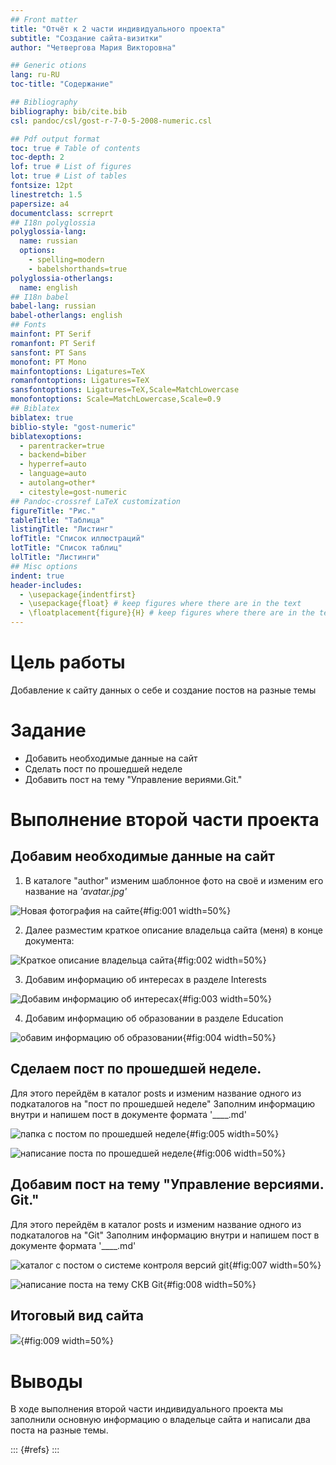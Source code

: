 ```yaml
---
## Front matter
title: "Отчёт к 2 части индивидуального проекта"
subtitle: "Создание сайта-визитки"
author: "Четвергова Мария Викторовна"

## Generic otions
lang: ru-RU
toc-title: "Содержание"

## Bibliography
bibliography: bib/cite.bib
csl: pandoc/csl/gost-r-7-0-5-2008-numeric.csl

## Pdf output format
toc: true # Table of contents
toc-depth: 2
lof: true # List of figures
lot: true # List of tables
fontsize: 12pt
linestretch: 1.5
papersize: a4
documentclass: scrreprt
## I18n polyglossia
polyglossia-lang:
  name: russian
  options:
	- spelling=modern
	- babelshorthands=true
polyglossia-otherlangs:
  name: english
## I18n babel
babel-lang: russian
babel-otherlangs: english
## Fonts
mainfont: PT Serif
romanfont: PT Serif
sansfont: PT Sans
monofont: PT Mono
mainfontoptions: Ligatures=TeX
romanfontoptions: Ligatures=TeX
sansfontoptions: Ligatures=TeX,Scale=MatchLowercase
monofontoptions: Scale=MatchLowercase,Scale=0.9
## Biblatex
biblatex: true
biblio-style: "gost-numeric"
biblatexoptions:
  - parentracker=true
  - backend=biber
  - hyperref=auto
  - language=auto
  - autolang=other*
  - citestyle=gost-numeric
## Pandoc-crossref LaTeX customization
figureTitle: "Рис."
tableTitle: "Таблица"
listingTitle: "Листинг"
lofTitle: "Список иллюстраций"
lotTitle: "Список таблиц"
lolTitle: "Листинги"
## Misc options
indent: true
header-includes:
  - \usepackage{indentfirst}
  - \usepackage{float} # keep figures where there are in the text
  - \floatplacement{figure}{H} # keep figures where there are in the text
---
```


# Цель работы

Добавление к сайту данных о себе и создание постов на разные темы

# Задание

- Добавить необходимые данные на сайт 
- Сделать пост по прошедшей неделе
- Добавить пост на тему "Управление вериями.Git."

# Выполнение второй части проекта

## Добавим необходимые данные на сайт

1. В каталоге "author" изменим шаблонное фото на своё и изменим его название на *'avatar.jpg'*

![ Новая фотография на сайте ](image/1.png){#fig:001 width=50%}

2. Далее разместим краткое описание владельца сайта (меня) в конце документа:

![ Краткое описание владельца сайта ](image/2.png){#fig:002 width=50%}

3. Добавим информацию об интересах в разделе Interests

![ Добавим информацию об интересах ](image/3.png){#fig:003 width=50%}

4. Добавим информацию об образовании в разделе Education

![ обавим информацию об образовании  ](image/4.png){#fig:004 width=50%}

## Сделаем пост по прошедшей неделе.

Для этого перейдём в каталог posts и изменим название одного из подкаталогов на "пост по прошедшей неделе"
Заполним информацию внутри и напишем пост в документе формата '____.md'

![ папка с постом по прошедшей неделе ](image/5.1.png){#fig:005 width=50%}


![ написание поста по прошедшей неделе ](image/5.2.png){#fig:006 width=50%}

## Добавим пост на тему "Управление версиями. Git."

Для этого перейдём в каталог posts и изменим название одного из подкаталогов на "Git"
Заполним информацию внутри и напишем пост в документе формата '____.md'

![ каталог с постом о системе контроля версий git ](image/6.1.png){#fig:007 width=50%}

![ написание поста на тему СКВ Git ](image/6.2.png){#fig:008 width=50%}

## Итоговый вид сайта

![  ](image/7.png){#fig:009 width=50%}

# Выводы

В ходе выполнения второй части индивидуального проекта мы заполнили основную информацию о владельце сайта и написали два поста на разные темы.

::: {#refs}
:::
